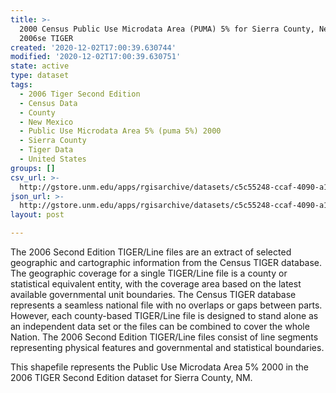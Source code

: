 ```yaml
---
title: >-
  2000 Census Public Use Microdata Area (PUMA) 5% for Sierra County, New Mexico,
  2006se TIGER
created: '2020-12-02T17:00:39.630744'
modified: '2020-12-02T17:00:39.630751'
state: active
type: dataset
tags:
  - 2006 Tiger Second Edition
  - Census Data
  - County
  - New Mexico
  - Public Use Microdata Area 5% (puma 5%) 2000
  - Sierra County
  - Tiger Data
  - United States
groups: []
csv_url: >-
  http://gstore.unm.edu/apps/rgisarchive/datasets/c5c55248-ccaf-4090-a174-d8e85327dbbb/tgr2006se_sier_puma5.derived.csv
json_url: >-
  http://gstore.unm.edu/apps/rgisarchive/datasets/c5c55248-ccaf-4090-a174-d8e85327dbbb/tgr2006se_sier_puma5.derived.json
layout: post

---
```

The 2006 Second Edition TIGER/Line files are an extract of selected geographic and cartographic information from the Census TIGER database.  The geographic coverage for a single TIGER/Line file is a county or statistical equivalent entity, with the coverage area based on the latest available governmental unit boundaries. The Census TIGER database represents a seamless national file with no overlaps or gaps between parts.  However, each county-based TIGER/Line file is designed to stand alone as an independent data set or the files can be combined to cover the whole Nation.  The 2006 Second Edition  TIGER/Line files consist of line segments representing physical features and governmental and statistical boundaries.  

This shapefile represents the Public Use Microdata Area 5% 2000 in the 2006 TIGER Second Edition dataset for Sierra County, NM.

